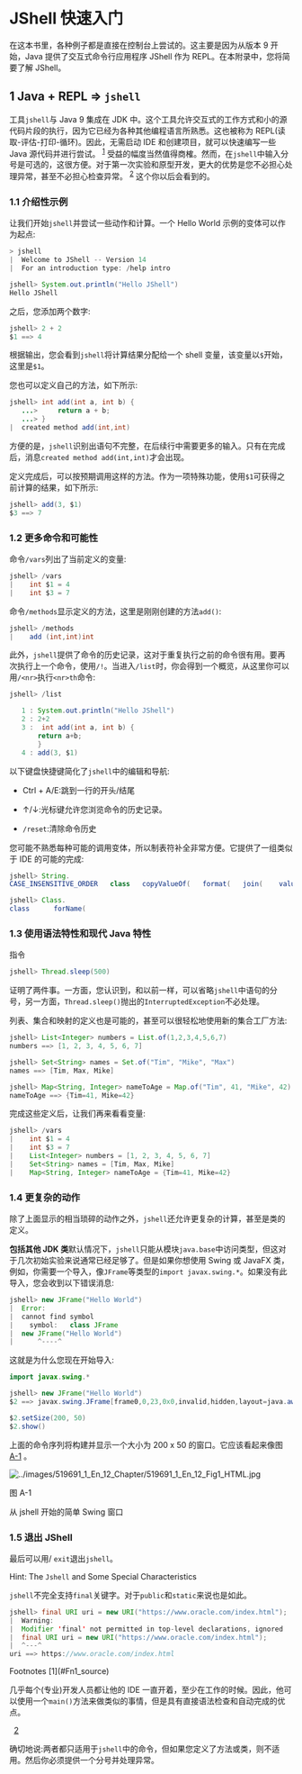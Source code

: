 # JShell 快速入门

在这本书里，各种例子都是直接在控制台上尝试的。这主要是因为从版本 9 开始，Java 提供了交互式命令行应用程序 JShell 作为 REPL。在本附录中，您将简要了解 JShell。

## 1 Java + REPL => `jshell`

工具`jshell`与 Java 9 集成在 JDK 中。这个工具允许交互式的工作方式和小的源代码片段的执行，因为它已经为各种其他编程语言所熟悉。这也被称为 REPL(读取-评估-打印-循环)。因此，无需启动 IDE 和创建项目，就可以快速编写一些 Java 源代码并进行尝试。 <sup>[1](#Fn1)</sup> 受益的幅度当然值得商榷。然而，在`jshell`中输入分号是可选的，这很方便。对于第一次实验和原型开发，更大的优势是您不必担心处理异常，甚至不必担心检查异常。 <sup>[2](#Fn2)</sup> 这个你以后会看到的。

### 1.1 介绍性示例

让我们开始`jshell`并尝试一些动作和计算。一个 Hello World 示例的变体可以作为起点:

```java
> jshell
|  Welcome to JShell -- Version 14
|  For an introduction type: /help intro

jshell> System.out.println("Hello JShell")
Hello JShell

```

之后，您添加两个数字:

```java
jshell> 2 + 2
$1 ==> 4

```

根据输出，您会看到`jshell`将计算结果分配给一个 shell 变量，该变量以`$`开始，这里是`$1`。

您也可以定义自己的方法，如下所示:

```java
jshell> int add(int a, int b) {
   ...>     return a + b;
   ...> }
|  created method add(int,int)

```

方便的是，`jshell`识别出语句不完整，在后续行中需要更多的输入。只有在完成后，消息`created method add(int,int)`才会出现。

定义完成后，可以按预期调用这样的方法。作为一项特殊功能，使用`$1`可获得之前计算的结果，如下所示:

```java
jshell> add(3, $1)
$3 ==> 7

```

### 1.2 更多命令和可能性

命令`/vars`列出了当前定义的变量:

```java
jshell> /vars
|    int $1 = 4
|    int $3 = 7

```

命令`/methods`显示定义的方法，这里是刚刚创建的方法`add()`:

```java
jshell> /methods
|    add (int,int)int

```

此外，`jshell`提供了命令的历史记录，这对于重复执行之前的命令很有用。要再次执行上一个命令，使用`/!`。当进入`/list`时，你会得到一个概览，从这里你可以用`/<nr>`执行`<nr>th`命令:

```java
jshell> /list

   1 : System.out.println("Hello JShell")
   2 : 2+2
   3 :  int add(int a, int b) {
       return a+b;
       }
   4 : add(3, $1)

```

以下键盘快捷键简化了`jshell`中的编辑和导航:

*   Ctrl + A/E:跳到一行的开头/结尾

*   ↑/↓:光标键允许您浏览命令的历史记录。

*   `/reset`:清除命令历史

您可能不熟悉每种可能的调用变体，所以制表符补全非常方便。它提供了一组类似于 IDE 的可能的完成:

```java
jshell> String.
CASE_INSENSITIVE_ORDER   class   copyValueOf(   format(   join(    valueOf(

jshell> Class.
class      forName(

```

### 1.3 使用语法特性和现代 Java 特性

指令

```java
jshell> Thread.sleep(500)

```

证明了两件事。一方面，您认识到，和以前一样，可以省略`jshell`中语句的分号，另一方面，`Thread.sleep()`抛出的`InterruptedException`不必处理。

列表、集合和映射的定义也是可能的，甚至可以很轻松地使用新的集合工厂方法:

```java
jshell> List<Integer> numbers = List.of(1,2,3,4,5,6,7)
numbers ==> [1, 2, 3, 4, 5, 6, 7]

jshell> Set<String> names = Set.of("Tim", "Mike", "Max")
names ==> [Tim, Max, Mike]

jshell> Map<String, Integer> nameToAge = Map.of("Tim", 41, "Mike", 42)
nameToAge ==> {Tim=41, Mike=42}

```

完成这些定义后，让我们再来看看变量:

```java
jshell> /vars
|    int $1 = 4
|    int $3 = 7
|    List<Integer> numbers = [1, 2, 3, 4, 5, 6, 7]
|    Set<String> names = [Tim, Max, Mike]
|    Map<String, Integer> nameToAge = {Tim=41, Mike=42}

```

### 1.4 更复杂的动作

除了上面显示的相当琐碎的动作之外，`jshell`还允许更复杂的计算，甚至是类的定义。

**包括其他 JDK 类**默认情况下，`jshell`只能从模块`java.base`中访问类型，但这对于几次初始实验来说通常已经足够了。但是如果你想使用 Swing 或 JavaFX 类，例如，你需要一个导入，像`JFrame`等类型的`import javax.swing.*`。如果没有此导入，您会收到以下错误消息:

```java
jshell> new JFrame("Hello World")
|  Error:
|  cannot find symbol
|    symbol:   class JFrame
|  new JFrame("Hello World")
|      ^----^

```

这就是为什么您现在开始导入:

```java
import javax.swing.*

jshell> new JFrame("Hello World")
$2 ==> javax.swing.JFrame[frame0,0,23,0x0,invalid,hidden,layout=java.awt.BorderLayout,title=Hello World,resizable,normal,defaultCloseOperation=HIDE_ON_CLOSE,rootPane=javax.swing.JRootPane[,0,0,0x0,invalid,layout=javax.swing.JRootPane$RootLayout,alignmentX=0.0,alignmentY=0.0,border=,flags=16777673,maximumSize=,minimumSize=,preferredSize=],rootPaneCheckingEnabled=true]

$2.setSize(200, 50)
$2.show()

```

上面的命令序列将构建并显示一个大小为 200 x 50 的窗口。它应该看起来像图 [A-1](#Fig1) 。

![../images/519691_1_En_12_Chapter/519691_1_En_12_Fig1_HTML.jpg](../images/519691_1_En_12_Chapter/519691_1_En_12_Fig1_HTML.jpg)

图 A-1

从 jshell 开始的简单 Swing 窗口

### 1.5 退出 JShell

最后可以用/ `exit`退出`jshell`。

Hint: The `Jshell` and Some Special Characteristics

`jshell`不完全支持`final`关键字。对于`public`和`static`来说也是如此。

```java
jshell> final URI uri = new URI("https://www.oracle.com/index.html");
|  Warning:
|  Modifier 'final' not permitted in top-level declarations, ignored
|  final URI uri = new URI("https://www.oracle.com/index.html");
|  ^---^
uri ==> https://www.oracle.com/index.html

```

<aside aria-label="Footnotes" class="FootnoteSection" epub:type="footnotes">Footnotes [1](#Fn1_source)

几乎每个(专业)开发人员都让他的 IDE 一直开着，至少在工作的时候。因此，他可以使用一个`main()`方法来做类似的事情，但是具有直接语法检查和自动完成的优点。

  [2](#Fn2_source)

确切地说:两者都只适用于`jshell`中的命令，但如果您定义了方法或类，则不适用。然后你必须提供一个分号并处理异常。

 </aside>